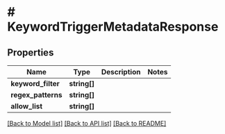 # # KeywordTriggerMetadataResponse

## Properties

Name | Type | Description | Notes
------------ | ------------- | ------------- | -------------
**keyword_filter** | **string[]** |  |
**regex_patterns** | **string[]** |  |
**allow_list** | **string[]** |  |

[[Back to Model list]](../../README.md#models) [[Back to API list]](../../README.md#endpoints) [[Back to README]](../../README.md)
